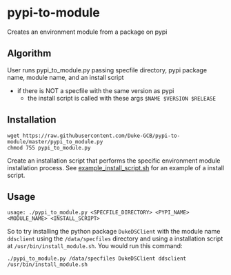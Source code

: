 # pypi-to-module
Creates an environment module from a package on pypi

## Algorithm
User runs pypi_to_module.py passing specfile directory, pypi package name, module name, and an install script
- if there is NOT a specfile with the same version as pypi
  - the install script is called with these args `$NAME $VERSION $RELEASE`



## Installation
```
wget https://raw.githubusercontent.com/Duke-GCB/pypi-to-module/master/pypi_to_module.py
chmod 755 pypi_to_module.py
```

Create an installation script that performs the specific environment module installation process.
See [example_install_script.sh](https://github.com/Duke-GCB/pypi-to-module/blob/master/example_install_script.sh) for an example of a install script. 




## Usage
```
usage: ./pypi_to_module.py <SPECFILE_DIRECTORY> <PYPI_NAME> <MODULE_NAME> <INSTALL_SCRIPT>
```
So to try installing the python package `DukeDSClient` with the module name `ddsclient` using the `/data/specfiles` directory and using a installation script at `/usr/bin/install_module.sh`. You would run this command:
```
./pypi_to_module.py /data/specfiles DukeDSClient ddsclient /usr/bin/install_module.sh
```


